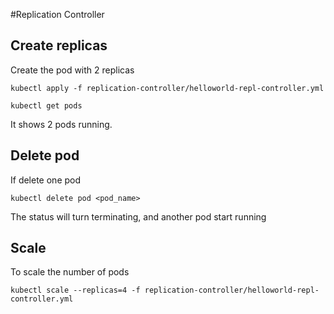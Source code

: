#Replication Controller


## Create replicas 
Create the pod with 2 replicas 
    
    kubectl apply -f replication-controller/helloworld-repl-controller.yml

    kubectl get pods

It shows 2 pods running.

## Delete pod
If delete one pod 

    kubectl delete pod <pod_name>
    
The status will turn terminating, and another pod start running 

## Scale
To scale the number of pods

    kubectl scale --replicas=4 -f replication-controller/helloworld-repl-controller.yml



